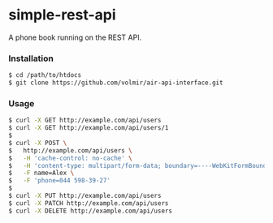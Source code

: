 # simple-rest-api

A phone book running on the REST API.

### Installation

```sh
$ cd /path/to/htdocs
$ git clone https://github.com/volmir/air-api-interface.git
```

### Usage

```sh
$ curl -X GET http://example.com/api/users
$ curl -X GET http://example.com/api/users/1
$ 
$ curl -X POST \
$   http://example.com/api/users \
$   -H 'cache-control: no-cache' \
$   -H 'content-type: multipart/form-data; boundary=----WebKitFormBoundary7MA4YWxkTrZu0gW' \
$   -F name=Alex \
$   -F 'phone=044 598-39-27'
$ 
$ curl -X PUT http://example.com/api/users
$ curl -X PATCH http://example.com/api/users
$ curl -X DELETE http://example.com/api/users
```
